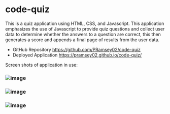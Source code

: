 # code-quiz

This is a quiz application using HTML, CSS, and Javascript. This application emphasizes the use of Javascript to provide quiz questions and collect user data to determine whether the answers to a question are correct, this then generates a score and appends a final page of results from the user data.

- GitHub Repository https://github.com/PRamsey02/code-quiz
- Deployed Application https://pramsey02.github.io/code-quiz/

Screen shots of application in use: 
### ![image](https://user-images.githubusercontent.com/113738082/194728952-9f201831-a30d-4ad3-b080-402d651d6003.png)
### ![image](https://user-images.githubusercontent.com/113738082/194729076-0e5c7f2c-e44b-43db-af7b-e3b8d9db819b.png)
### ![image](https://user-images.githubusercontent.com/113738082/194729091-b5dc58db-ab97-4c81-9928-30dbef09d885.png)
